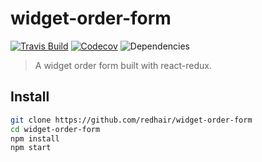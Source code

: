 # widget-order-form

[![Travis Build](https://img.shields.io/travis/redhair/widget-order-form)](https://travis-ci.org/redhair/widget-order-form)
[![Codecov](https://img.shields.io/codecov/c/github/redhair/widget-order-form)](https://codecov.io/gh/redhair/widget-order-form)
![Dependencies](https://img.shields.io/david/redhair/widget-order-form)

> A widget order form built with react-redux.

## Install

```bash
git clone https://github.com/redhair/widget-order-form
cd widget-order-form
npm install
npm start
```
